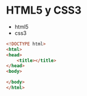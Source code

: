 # HTML5 y CSS3
- html5
- css3
```html
<!DOCTYPE html>
<html>
<head>
	<title></title>
</head>
<body>

</body>
</html>
```
